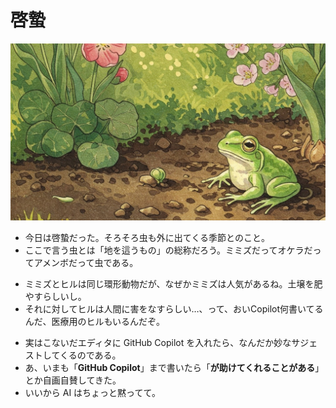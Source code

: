 # 啓蟄
![啓蟄の光景](img/grass_and_frog.png)	
- 今日は啓蟄だった。そろそろ虫も外に出てくる季節とのこと。
- ここで言う虫とは「地を這うもの」の総称だろう。ミミズだってオケラだってアメンボだって虫である。
<!-- -->
+ ミミズとヒルは同じ環形動物だが、なぜかミミズは人気があるね。土壌を肥やすらしいし。
+ それに対してヒルは人間に害をなすらしい…、って、おいCopilot何書いてるんだ、医療用のヒルもいるんだぞ。
<!-- -->
- 実はこないだエディタに GitHub Copilot を入れたら、なんだか妙なサジェストしてくるのである。
- あ、いまも「**GitHub Copilot**」まで書いたら「**が助けてくれることがある**」とか自画自賛してきた。
- いいから AI はちょっと黙ってて。